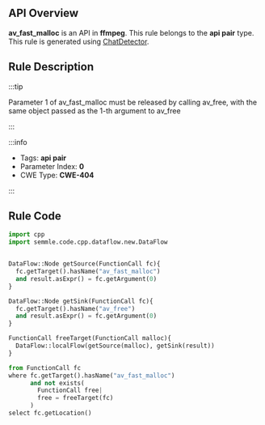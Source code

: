 ---
---


## API Overview
**av_fast_malloc** is an API in **ffmpeg**. This rule belongs to the **api pair** type. This rule is generated using [ChatDetector](../../tools/ChatDetector).
## Rule Description

:::tip

Parameter 1 of av_fast_malloc must be released by calling av_free, with the same object passed as the 1-th argument to av_free

:::

:::info

- Tags: **api pair**
- Parameter Index: **0**
- CWE Type: **CWE-404**

:::

## Rule Code
```python
import cpp
import semmle.code.cpp.dataflow.new.DataFlow


DataFlow::Node getSource(FunctionCall fc){
  fc.getTarget().hasName("av_fast_malloc")
  and result.asExpr() = fc.getArgument(0)
}

DataFlow::Node getSink(FunctionCall fc){
  fc.getTarget().hasName("av_free")
  and result.asExpr() = fc.getArgument(0)
}

FunctionCall freeTarget(FunctionCall malloc){
  DataFlow::localFlow(getSource(malloc), getSink(result))
}

from FunctionCall fc
where fc.getTarget().hasName("av_fast_malloc")
      and not exists(
        FunctionCall free| 
        free = freeTarget(fc)
      )
select fc.getLocation()
```